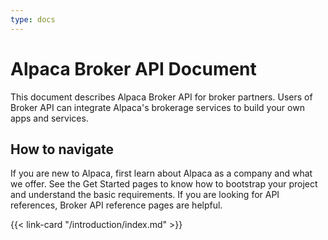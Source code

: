 ```yaml
---
type: docs
---
```


# Alpaca Broker API Document

This document describes Alpaca Broker API for broker partners. Users of Broker API can integrate Alpaca's brokerage services to build your own apps and services.

## How to navigate

If you are new to Alpaca, first learn about Alpaca as a company and what we offer. See the Get Started pages to know how to bootstrap your project and understand the basic requirements. If you are looking for API references, Broker API reference pages are helpful.


{{< link-card "/introduction/index.md" >}}